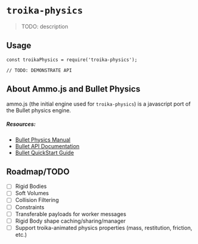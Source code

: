 # `troika-physics`

> TODO: description

## Usage

```
const troikaPhysics = require('troika-physics');

// TODO: DEMONSTRATE API
```

## About Ammo.js and Bullet Physics
ammo.js (the initial engine used for `troika-physics`) is a javascript port of the Bullet physics engine.

##### Resources:
* [Bullet Physics Manual](http://www.cs.kent.edu/~ruttan/GameEngines/lectures/Bullet_User_Manual)
* [Bullet API Documentation](https://pybullet.org/Bullet/BulletFull/index.html)
* [Bullet QuickStart Guide](https://docs.google.com/document/d/10sXEhzFRSnvFcl3XxNGhnD4N2SedqwdAvK3dsihxVUA/edit#heading=h.czaspku18mzs)

## Roadmap/TODO
*[ ] Rigid Bodies
*[ ] Soft Volumes
*[ ] Collision Filtering
*[ ] Constraints
*[ ] Transferable payloads for worker messages
*[ ] Rigid Body shape caching/sharing/manager
*[ ] Support troika-animated physics properties (mass, restitution, friction, etc.)